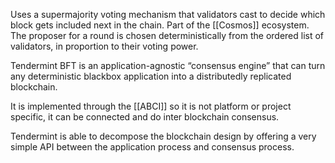 Uses a supermajority voting mechanism that validators cast to decide which block gets included next in the chain. Part of the [[Cosmos]] ecosystem. The proposer for a round is chosen deterministically from the ordered list of validators, in proportion to their voting power. 

Tendermint BFT is an application-agnostic “consensus engine” that can turn any deterministic blackbox application into a distributedly replicated blockchain.

It is implemented through the [[ABCI]] so it is not platform or project specific, it can be connected and do inter blockchain consensus.

Tendermint is able to decompose the blockchain design by offering a very simple API between the application process and consensus process.